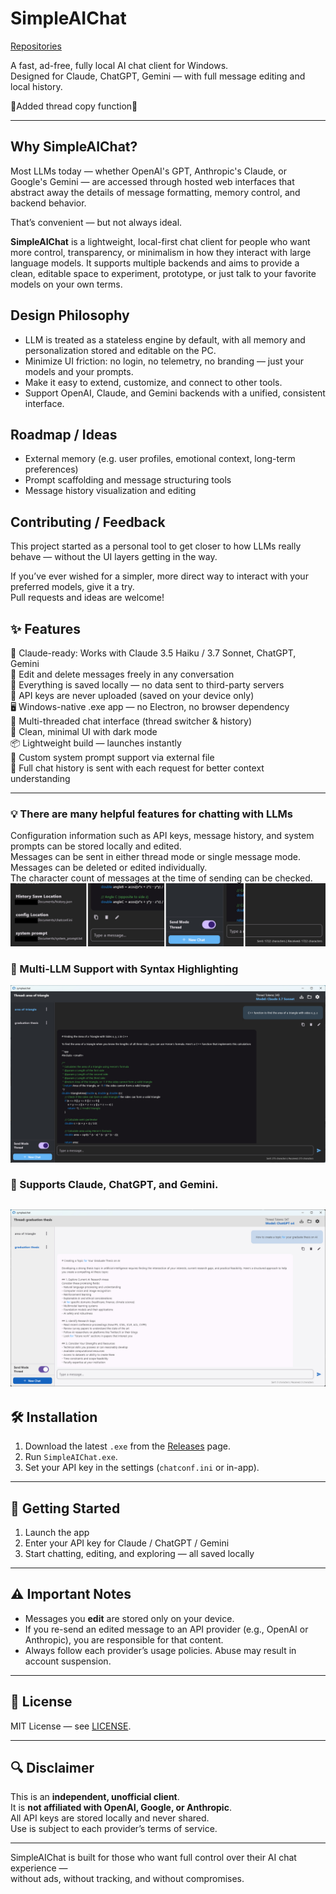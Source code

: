# SimpleAIChat
[Repositories](https://github.com/sympleaichat/simpleaichat)

A fast, ad-free, fully local AI chat client for Windows.  
Designed for Claude, ChatGPT, Gemini — with full message editing and local history.

🔔Added thread copy function🔔

---
## Why SimpleAIChat?

Most LLMs today — whether OpenAI's GPT, Anthropic's Claude, or Google's Gemini — are accessed through hosted web interfaces that abstract away the details of message formatting, memory control, and backend behavior.

That’s convenient — but not always ideal.

**SimpleAIChat** is a lightweight, local-first chat client for people who want more control, transparency, or minimalism in how they interact with large language models. It supports multiple backends and aims to provide a clean, editable space to experiment, prototype, or just talk to your favorite models on your own terms.

## Design Philosophy

- LLM is treated as a stateless engine by default, with all memory and personalization stored and editable on the PC.
- Minimize UI friction: no login, no telemetry, no branding — just your models and your prompts.
- Make it easy to extend, customize, and connect to other tools.
- Support OpenAI, Claude, and Gemini backends with a unified, consistent interface.

## Roadmap / Ideas

- External memory (e.g. user profiles, emotional context, long-term preferences)
- Prompt scaffolding and message structuring tools
- Message history visualization and editing

## Contributing / Feedback

This project started as a personal tool to get closer to how LLMs really behave — without the UI layers getting in the way.

If you’ve ever wished for a simpler, more direct way to interact with your preferred models, give it a try.  
Pull requests and ideas are welcome!

## ✨ Features

🧠 Claude-ready: Works with Claude 3.5 Haiku / 3.7 Sonnet, ChatGPT, Gemini  
📝 Edit and delete messages freely in any conversation  
💾 Everything is saved locally — no data sent to third-party servers  
🔐 API keys are never uploaded (saved on your device only)  
🖥️ Windows-native .exe app — no Electron, no browser dependency  
🧵 Multi-threaded chat interface (thread switcher & history)  
🌙 Clean, minimal UI with dark mode  
📦 Lightweight build — launches instantly  
🧠 Custom system prompt support via external file  
🔁 Full chat history is sent with each request for better context understanding  

---

### 💡 There are many helpful features for chatting with LLMs
Configuration information such as API keys, message history, and system prompts can be stored locally and edited.  
Messages can be sent in either thread mode or single message mode.  
Messages can be deleted or edited individually.  
The character count of messages at the time of sending can be checked.  
![screenshot2](screenshot/3.jpg) 

### 🎯 Multi-LLM Support with Syntax Highlighting
![screenshot1](screenshot/1.jpg)  

### 🎯 Supports Claude, ChatGPT, and Gemini.
![screenshot1](screenshot/2.jpg)  
---


## 🛠️ Installation

1. Download the latest `.exe` from the [Releases](https://github.com/your-username/SimpleAIChat/releases) page.
2. Run `SimpleAIChat.exe`.
3. Set your API key in the settings (`chatconf.ini` or in-app).

---

## 🚀 Getting Started

1. Launch the app
2. Enter your API key for Claude / ChatGPT / Gemini
3. Start chatting, editing, and exploring — all saved locally

---

## ⚠️ Important Notes

- Messages you **edit** are stored only on your device.
- If you re-send an edited message to an API provider (e.g., OpenAI or Anthropic), you are responsible for that content.
- Always follow each provider’s usage policies. Abuse may result in account suspension.

---

## 📄 License

MIT License — see [LICENSE](LICENSE).

---

## 🔍 Disclaimer

This is an **independent, unofficial client**.  
It is **not affiliated with OpenAI, Google, or Anthropic**.  
All API keys are stored locally and never shared.  
Use is subject to each provider’s terms of service.

---

SimpleAIChat is built for those who want full control over their AI chat experience —  
without ads, without tracking, and without compromises.
